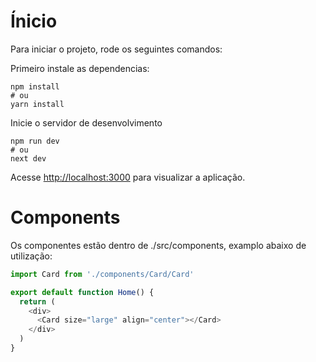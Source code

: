 # Ínicio
Para iniciar o projeto, rode os seguintes comandos:

Primeiro instale as dependencias:
```shell
npm install
# ou
yarn install
```

Inicie o servidor de desenvolvimento
```shell
npm run dev
# ou
next dev
```
Acesse [http://localhost:3000](http://localhost:3000) para visualizar a aplicação.

# Components 
Os componentes estão dentro de ./src/components, examplo abaixo de utilização:

```js
import Card from './components/Card/Card'

export default function Home() {
  return (
    <div>
      <Card size="large" align="center"></Card>
    </div>
  )
}
```
